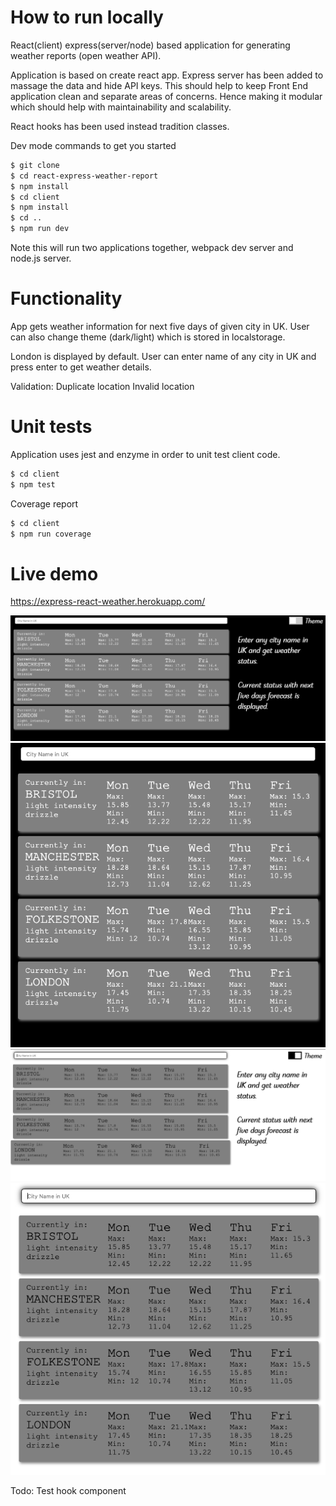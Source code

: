 # How to run locally 
React(client) express(server/node) based application for generating weather reports (open weather API).

Application is based on create react app. Express server has been added to massage the data and hide API keys. This should help to keep Front End application clean and separate areas of concerns. Hence making it modular which should help with maintainability and scalability.

React hooks has been used instead tradition classes.

Dev mode commands to get you started 
```sh
$ git clone
$ cd react-express-weather-report
$ npm install
$ cd client 
$ npm install
$ cd ..
$ npm run dev

```
Note this will run two applications together, webpack dev server and node.js server. 


# Functionality

App gets weather information for next five days of given city in UK.
User can also change theme (dark/light) which is stored in localstorage.

London is displayed by default. User can enter name of any city in UK and press enter to get weather details.

Validation: 
    Duplicate location
    Invalid location

# Unit tests
Application uses jest and enzyme in order to unit test client code. 

```sh
$ cd client 
$ npm test
```

Coverage report
```sh
$ cd client 
$ npm run coverage
```

# Live demo
https://express-react-weather.herokuapp.com/


![Screenshot](desktop-dark.png)
![Screenshot](mobile-dark.png)
![Screenshot](desktop-light.png)
![Screenshot](mobile-light.png)    



Todo: 
    Test hook component